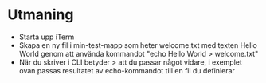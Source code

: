 # Utmaning

- Starta upp iTerm
- Skapa en ny fil i min-test-mapp som heter welcome.txt med texten Hello World genom att använda kommandot "echo Hello World > welcome.txt"
- När du skriver i CLI betyder > att du passar något vidare, i exemplet ovan passas resultatet av echo-kommandot till en fil du definierar